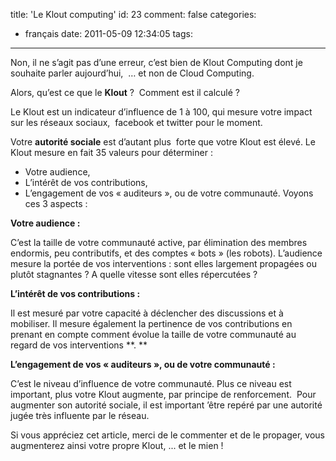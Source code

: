 title: 'Le Klout computing'
id: 23
comment: false
categories:
  - français
date: 2011-05-09 12:34:05
tags:
---

<div>

Non, il ne s’agit pas d’une erreur, c’est bien de Klout Computing dont je souhaite parler aujourd’hui,  … et non de Cloud Computing.

Alors, qu’est ce que le **Klout** ?  Comment est il calculé ?

Le Klout est un indicateur d’influence de 1 à 100, qui mesure votre impact sur les réseaux sociaux,  facebook et twitter pour le moment.

Votre **autorité sociale** est d’autant plus  forte que votre Klout est élevé. Le Klout mesure en fait 35 valeurs pour déterminer :

*   Votre audience,
*   L’intérêt de vos contributions,
*   L’engagement de vos « auditeurs », ou de votre communauté.
Voyons ces 3 aspects :

**Votre audience :**

C’est la taille de votre communauté active, par élimination des membres endormis, peu contributifs, et des comptes « bots » (les robots). L’audience mesure la portée de vos interventions :
sont elles largement propagées ou plutôt stagnantes ? A quelle vitesse sont elles répercutées ?

**L’intérêt de vos contributions :**

Il est mesuré par votre capacité à déclencher des discussions et à mobiliser. Il mesure également la pertinence de vos contributions en prenant en compte comment évolue la taille de votre communauté au regard de vos interventions **.
**

**L’engagement de vos « auditeurs », ou de votre communauté :**

C’est le niveau d’influence de votre communauté. Plus ce niveau est important, plus votre Klout augmente, par principe de renforcement.  Pour augmenter son autorité sociale, il est important ’être repéré par une autorité jugée très influente par le réseau.

</div>
<div>

Si vous appréciez cet article, merci de le commenter et de le propager, vous augmenterez ainsi votre propre Klout, ... et le mien !

</div>